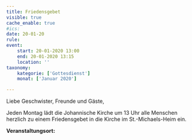```yaml
---
title: Friedensgebet
visible: true
cache_enable: true
#ics: 
date: 20-01-20
rule: 
event:
	start: 20-01-2020 13:00
	end: 20-01-2020 13:15
	location: ''
taxonomy:
	kategorie: ['Gottesdienst']
	monat: ['Januar 2020']

---
```

Liebe Geschwister, Freunde und Gäste,

Jeden Montag lädt die Johannische Kirche um 13 Uhr alle Menschen herzlich zu einem Friedensgebet in die Kirche im St.-Michaels-Heim ein.



**Veranstaltungsort:** 

